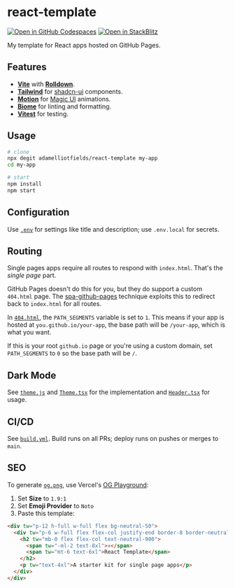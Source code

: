 # react-template

[![Open in GitHub Codespaces](https://github.com/codespaces/badge.svg)](https://codespaces.new/adamelliotfields/react-template?devcontainer_path=.devcontainer/devcontainer.json&machine=basicLinux32gb)
[![Open in StackBlitz](https://developer.stackblitz.com/img/open_in_stackblitz.svg)](https://pr.new/adamelliotfields/react-template)

My template for React apps hosted on GitHub Pages.

## Features

- [**Vite**](https://github.com/vitejs/vite) with [**Rolldown**](https://vite.dev/guide/rolldown.html).
- [**Tailwind**](https://github.com/tailwindlabs/tailwindcss) for [shadcn-ui](https://github.com/shadcn-ui/ui) components.
- [**Motion**](https://github.com/framer/motion) for [Magic UI](https://github.com/magicuidesign/magicui) animations.
- [**Biome**](https://github.com/biomejs/biome) for linting and formatting.
- [**Vitest**](https://github.com/vitest-dev/vitest) for testing.

## Usage

```sh
# clone
npx degit adamelliotfields/react-template my-app
cd my-app

# start
npm install
npm start
```

## Configuration

Use [`.env`](./.env) for settings like title and description; use `.env.local` for secrets.

## Routing

Single pages apps require all routes to respond with `index.html`. That's the _single page_ part.

GitHub Pages doesn't do this for you, but they do support a custom `404.html` page. The [spa-github-pages](https://github.com/rafgraph/spa-github-pages) technique exploits this to redirect back to `index.html` for all routes.

In [`404.html`](./public/404.html), the `PATH_SEGMENTS` variable is set to `1`. This means if your app is hosted at `you.github.io/your-app`, the base path will be `/your-app`, which is what you want.

If this is your root `github.io` page or you're using a custom domain, set `PATH_SEGMENTS` to `0` so the base path will be `/`.

## Dark Mode

See [`theme.js`](./public/theme.js) and [`Theme.tsx`](./src/components/Theme.tsx) for the implementation and [`Header.tsx`](./src/components/Header.tsx) for usage.

## CI/CD

See [`build.yml`](./.github/workflows/build.yml). Build runs on all PRs; deploy runs on pushes or merges to `main`.

## SEO

To generate [`og.png`](./public/og.png), use Vercel's [OG Playground](https://og-playground.vercel.app):
  1. Set **Size** to `1.9:1`
  2. Set **Emoji Provider** to `Noto`
  3. Paste this template:

```html
<div tw="p-12 h-full w-full flex bg-neutral-50">
  <div tw="p-6 w-full flex flex-col justify-end border-8 border-neutral-900">
    <h2 tw="mb-0 flex flex-col text-neutral-900">
      <span tw="-ml-2 text-8xl">⚛️</span>
      <span tw="mt-6 text-6xl">React Template</span>
    </h2>
    <p tw="text-4xl">A starter kit for single page apps</p>
  </div>
</div>
```

